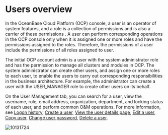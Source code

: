 # Users overview

In the OceanBase Cloud Platform (OCP) console, a user is an operator of system features, and a role is a collection of permissions and is also a carrier of these permissions . A user can perform corresponding operations in the OCP console only when it is assigned one or more roles and have the permissions assigned to the roles. Therefore, the permissions of a user include the permissions of all roles assigned to user.

The initial OCP account admin is a user with the system administrator role and has the permission to manage all clusters and modules in OCP. The system administrator can create other users, and assign one or more roles to each user, to enable the users to carry out corresponding responsibilities in the business architecture. For example, the administrator can create a user with the USER_MANAGER role to create other users on its behalf.

On the User Management tab, you can search for a user, view the username, role, email address, organization, department, and locking status of each user, and perform common O\&M operations. For more information, see [Logon history](800.view-logon-history.md), [Create a user](../../../700.tenant-functions/300.create-a-tenant.md), [View the user details page](300.view-the-user-details-page.md), [Edit a user](400.edit-a-user.md), [Copy user](500.copy-a-user.md), [Change user password](600.change-user-password.md), [Delete a user](700.delete-a-user.md).

![10131724](https://help-static-aliyun-doc.aliyuncs.com/assets/img/en-US/0024306461/p338447.png)
